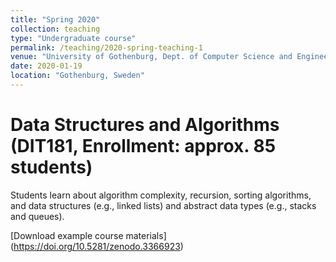 ```yaml
---
title: "Spring 2020"
collection: teaching
type: "Undergraduate course"
permalink: /teaching/2020-spring-teaching-1
venue: "University of Gothenburg, Dept. of Computer Science and Engineering (SEM Bachelor Program)"
date: 2020-01-19
location: "Gothenburg, Sweden"
---
```



Data Structures and Algorithms (DIT181, Enrollment: approx. 85 students)
======
Students learn about algorithm complexity, recursion, sorting algorithms, and data structures (e.g., linked lists) and abstract data types (e.g., stacks and queues).

[Download example course materials] (https://doi.org/10.5281/zenodo.3366923)
